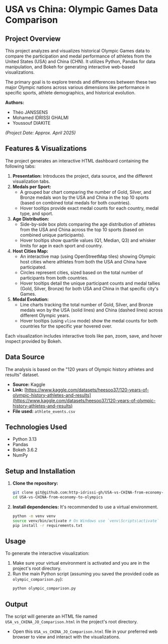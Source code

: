 # USA vs China: Olympic Games Data Comparison

## Project Overview

This project analyzes and visualizes historical Olympic Games data to compare the participation and medal performance of athletes from the United States (USA) and China (CHN). It utilizes Python, Pandas for data manipulation, and Bokeh for generating interactive web-based visualizations.

The primary goal is to explore trends and differences between these two major Olympic nations across various dimensions like performance in specific sports, athlete demographics, and historical evolution.

**Authors:**
* Théo JANSSENS
* Mohamed IDRISSI GHALMI
* Youssouf DIAKITE

*(Project Date: Approx. April 2025)*

## Features & Visualizations

The project generates an interactive HTML dashboard containing the following tabs:

1.  **Presentation:** Introduces the project, data source, and the different visualization tabs.
2.  **Medals per Sport:**
    * A grouped bar chart comparing the number of Gold, Silver, and Bronze medals won by the USA and China in the top 10 sports (based on combined total medals for both countries).
    * Hover tooltips provide exact medal counts for each country, medal type, and sport.
3.  **Age Distribution:**
    * Side-by-side box plots comparing the age distribution of athletes from the USA and China across the top 10 sports (based on combined unique participants).
    * Hover tooltips show quartile values (Q1, Median, Q3) and whisker limits for age in each sport and country.
4.  **Host Cities Map:**
    * An interactive map (using OpenStreetMap tiles) showing Olympic host cities where athletes from both the USA and China have participated.
    * Circles represent cities, sized based on the total number of participants from both countries.
    * Hover tooltips detail the unique participant counts and medal tallies (Gold, Silver, Bronze) for both USA and China in that specific city's Games.
5.  **Medal Evolution:**
    * Line charts tracking the total number of Gold, Silver, and Bronze medals won by the USA (solid lines) and China (dashed lines) across different Olympic years.
    * Hover tooltips (using `vline` mode) show the medal counts for both countries for the specific year hovered over.

Each visualization includes interactive tools like pan, zoom, save, and hover inspect provided by Bokeh.

## Data Source

The analysis is based on the "120 years of Olympic history athletes and results" dataset.
* **Source:** Kaggle
* **Link:** [https://www.kaggle.com/datasets/heesoo37/120-years-of-olympic-history-athletes-and-results](https://www.kaggle.com/datasets/heesoo37/120-years-of-olympic-history-athletes-and-results)
* **File used:** `athlete_events.csv`

## Technologies Used

* Python 3.13
* Pandas
* Bokeh 3.6.2
* NumPy

## Setup and Installation

1.  **Clone the repository:**
    ```bash
    git clone git@github.com:http-idrissi-gh/USA-vs-CHINA-from-economy-to-olympics.git
    cd USA-vs-CHINA-from-economy-to-olympics
    ```
2.  **Install dependencies:**
    It's recommended to use a virtual environment.
    ```bash
    python -m venv venv
    source venv/bin/activate # On Windows use `venv\Scripts\activate`
    pip install -r requirements.txt
    ```
    

## Usage

To generate the interactive visualization:

1.  Make sure your virtual environment is activated and you are in the project's root directory.
2.  Run the main Python script (assuming you saved the provided code as `olympic_comparison.py`):
    ```bash
    python olympic_comparison.py
    ```

## Output

The script will generate an HTML file named `USA_vs_CHINA_JO_Comparison.html` in the project's root directory.

* Open this `USA_vs_CHINA_JO_Comparison.html` file in your preferred web browser to view and interact with the visualizations.


